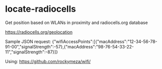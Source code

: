# locate-radiocells
Get position based on WLANs in proximity and radiocells.org database

https://radiocells.org/geolocation

Sample JSON request:
{"wifiAccessPoints":[{"macAddress":"12-34-56-78-91-00","signalStrength":-57},{"macAddress":"98-76-54-33-22-11","signalStrength":-87}]}

Using: https://github.com/rockymeza/wifi/

